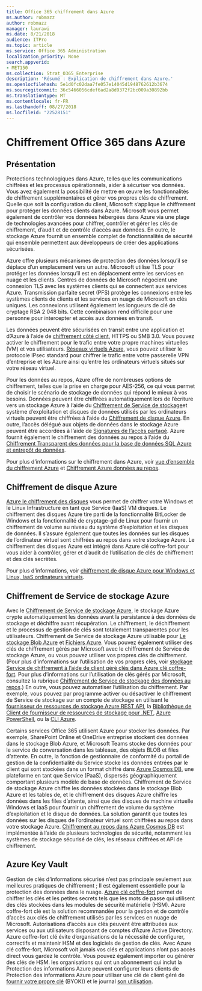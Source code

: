 ```yaml
---
title: Office 365 chiffrement dans Azure
ms.author: robmazz
author: robmazz
manager: laurawi
ms.date: 8/21/2018
audience: ITPro
ms.topic: article
ms.service: Office 365 Administration
localization_priority: None
search.appverid:
- MET150
ms.collection: Strat_O365_Enterprise
description: 'Résumé : Explication de chiffrement dans Azure.'
ms.openlocfilehash: 5e1d0fc02daa7fe057e14045d1948762612b3674
ms.sourcegitcommit: 36c5466056cdef6ad2a8d9372f2bc009a30892bb
ms.translationtype: MT
ms.contentlocale: fr-FR
ms.lasthandoff: 08/27/2018
ms.locfileid: "22528151"
---
```

# <a name="office-365-encryption-in-azure"></a>Chiffrement Office 365 dans Azure

## <a name="introduction"></a>Présentation
Protections technologiques dans Azure, telles que les communications chiffrées et les processus opérationnels, aider à sécuriser vos données. Vous avez également la possibilité de mettre en œuvre les fonctionnalités de chiffrement supplémentaires et gérer vos propres clés de chiffrement. Quelle que soit la configuration du client, Microsoft s’applique le chiffrement pour protéger les données clients dans Azure. Microsoft vous permet également de contrôler vos données hébergées dans Azure via une plage de technologies avancées pour chiffrer, contrôler et gérer les clés de chiffrement, d’audit et de contrôle d’accès aux données. En outre, le stockage Azure fournit un ensemble complet de fonctionnalités de sécurité qui ensemble permettent aux développeurs de créer des applications sécurisées.

Azure offre plusieurs mécanismes de protection des données lorsqu’il se déplace d’un emplacement vers un autre. Microsoft utilise TLS pour protéger les données lorsqu’il est en déplacement entre les services en nuage et les clients. Centres de données de Microsoft négocient une connexion TLS avec les systèmes clients qui se connectent aux services Azure. Transmission parfaite secret (PFS) protège les connexions entre les systèmes clients de clients et les services en nuage de Microsoft en clés uniques. Les connexions utilisent également les longueurs de clé de cryptage RSA 2 048 bits. Cette combinaison rend difficile pour une personne pour intercepter et accès aux données en transit.

Les données peuvent être sécurisées en transit entre une application et d’Azure à l’aide de [chiffrement côté client](https://docs.microsoft.com/azure/storage/storage-client-side-encryption), HTTPS ou SMB 3.0. Vous pouvez activer le chiffrement pour le trafic entre votre propre machines virtuelles (VM) et vos utilisateurs. [Réseaux virtuels Azure](https://azure.microsoft.com/services/virtual-network/), vous pouvez utiliser le protocole IPsec standard pour chiffrer le trafic entre votre passerelle VPN d’entreprise et les Azure ainsi qu’entre les ordinateurs virtuels situés sur votre réseau virtuel.

Pour les données au repos, Azure offre de nombreuses options de chiffrement, telles que la prise en charge pour AES-256, ce qui vous permet de choisir le scénario de stockage de données qui répond le mieux à vos besoins. Données peuvent être chiffrées automatiquement lors de l’écriture vers un stockage Azure à l’aide du [Chiffrement de Service de stockage](https://docs.microsoft.com/azure/storage/storage-service-encryption)et système d’exploitation et disques de données utilisés par les ordinateurs virtuels peuvent être chiffrées à l’aide du [Chiffrement de disque Azure](https://docs.microsoft.com/azure/security/azure-security-disk-encryption). En outre, l’accès délégué aux objets de données dans le stockage Azure peuvent être accordées à l’aide de [Signatures de l’accès partagé](https://docs.microsoft.com/azure/storage/storage-dotnet-shared-access-signature-part-1). Azure fournit également le chiffrement des données au repos à l’aide du [Chiffrement Transparent des données pour la base de données SQL Azure et entrepôt de données](https://docs.microsoft.com/sql/relational-databases/security/encryption/transparent-data-encryption-azure-sql).

Pour plus d’informations sur le chiffrement dans Azure, voir [vue d’ensemble du chiffrement Azure](https://docs.microsoft.com/azure/security/security-azure-encryption-overview) et [Chiffrement Azure données au repos](https://docs.microsoft.com/azure/security/azure-security-encryption-atrest).

## <a name="azure-disk-encryption"></a>Chiffrement de disque Azure
[Azure le chiffrement des disques](https://docs.microsoft.com/azure/security/azure-security-disk-encryption) vous permet de chiffrer votre Windows et le Linux Infrastructure en tant que Service (IaaS) VM disques. Le chiffrement des disques Azure tire parti de la fonctionnalité BitLocker de Windows et la fonctionnalité de cryptage-gd de Linux pour fournir un chiffrement de volume au niveau du système d’exploitation et les disques de données. Il s’assure également que toutes les données sur les disques de l’ordinateur virtuel sont chiffrées au repos dans votre stockage Azure. Le chiffrement des disques Azure est intégré dans Azure clé coffre-fort pour vous aider à contrôler, gérer et d’audit de l’utilisation de clés de chiffrement et des clés secrètes.

Pour plus d’informations, voir [chiffrement de disque Azure pour Windows et Linux, IaaS ordinateurs virtuels](https://docs.microsoft.com/azure/security/azure-security-disk-encryption).

## <a name="azure-storage-service-encryption"></a>Chiffrement de Service de stockage Azure
Avec le [Chiffrement de Service de stockage Azure](https://docs.microsoft.com/azure/storage/storage-service-encryption), le stockage Azure crypte automatiquement les données avant la persistance à des données de stockage et déchiffre avant récupération. Le chiffrement, le déchiffrement et le processus de gestion de clés sont totalement transparentes pour les utilisateurs. Chiffrement de Service de stockage Azure utilisable pour [Le stockage Blob Azure](https://azure.microsoft.com/services/storage/blobs/) et [Fichiers Azure](https://azure.microsoft.com/services/storage/files/). Vous pouvez également utiliser des clés de chiffrement gérés par Microsoft avec le chiffrement de Service de stockage Azure, ou vous pouvez utiliser vos propres clés de chiffrement. (Pour plus d’informations sur l’utilisation de vos propres clés, voir [stockage Service de chiffrement à l’aide de client géré clés dans Azure clé coffre-fort](https://docs.microsoft.com/azure/storage/common/storage-service-encryption-customer-managed-keys). Pour plus d’informations sur l’utilisation de clés gérés par Microsoft, consultez la rubrique [Chiffrement de Service de stockage des données au repos](https://docs.microsoft.com/azure/storage/storage-service-encryption).) En outre, vous pouvez automatiser l’utilisation du chiffrement. Par exemple, vous pouvez par programme activer ou désactiver le chiffrement de Service de stockage sur un compte de stockage en utilisant le [fournisseur de ressources de stockage Azure REST API](https://msdn.microsoft.com/library/azure/mt163683.aspx), la [Bibliothèque de Client de fournisseur de ressources de stockage pour .NET](https://msdn.microsoft.com/library/azure/mt131037.aspx), [Azure PowerShell](https://docs.microsoft.com/powershell/azureps-cmdlets-docs), ou la [CLI Azure](https://docs.microsoft.com/azure/storage/storage-azure-cli).

Certains services Office 365 utilisent Azure pour stocker les données. Par exemple, SharePoint Online et OneDrive entreprise stockent des données dans le stockage Blob Azure, et Microsoft Teams stocke des données pour le service de conversation dans les tableaux, des objets BLOB et files d’attente. En outre, la fonction de gestionnaire de conformité du portail de gestion de la confidentialité du Service stocke les données entrées par le client qui sont stockées dans un format chiffré dans [Azure Cosmos DB](https://docs.microsoft.com/azure/cosmos-db/database-encryption-at-rest), une plateforme en tant que Service (PaaS), dispersés géographiquement comportant plusieurs modèle de base de données. Chiffrement de Service de stockage Azure chiffre les données stockées dans le stockage Blob Azure et les tables de, et le chiffrement des disques Azure chiffre les données dans les files d’attente, ainsi que des disques de machine virtuelle Windows et IaaS pour fournir un chiffrement de volume du système d’exploitation et le disque de données. La solution garantit que toutes les données sur les disques de l’ordinateur virtuel sont chiffrées au repos dans votre stockage Azure. [Chiffrement au repos dans Azure Cosmos DB](https://docs.microsoft.com/azure/cosmos-db/database-encryption-at-rest) est implémentée à l’aide de plusieurs technologies de sécurité, notamment les systèmes de stockage sécurisé de clés, les réseaux chiffrées et API de chiffrement.

## <a name="azure-key-vault"></a>Azure Key Vault
Gestion de clés d’informations sécurisé n’est pas principale seulement aux meilleures pratiques de chiffrement ; Il est également essentielle pour la protection des données dans le nuage. [Azure clé coffre-fort](https://docs.microsoft.com/azure/key-vault/key-vault-whatis) permet de chiffrer les clés et les petites secrets tels que les mots de passe qui utilisent des clés stockées dans les modules de sécurité matérielle (HSM). Azure coffre-fort clé est la solution recommandée pour la gestion et de contrôle d’accès aux clés de chiffrement utilisés par les services en nuage de Microsoft. Autorisations d’accès aux clés peuvent être attribuées aux services ou aux utilisateurs disposant de comptes d’Azure Active Directory. Azure coffre-fort clé évite d’organisations de la nécessité de configurer, correctifs et maintenir HSM et des logiciels de gestion de clés. Avec Azure clé coffre-fort, Microsoft voit jamais vos clés et applications n’ont pas accès direct vous gardez le contrôle. Vous pouvez également importer ou générer des clés de HSM. les organisations qui ont un abonnement qui inclut la Protection des informations Azure peuvent configurer leurs clients de Protection des informations Azure pour utiliser une clé de client géré de [fournir votre propre clé](https://docs.microsoft.com/information-protection/plan-design/byok-price-restrictions) (BYOK)) et le journal [ son utilisation](https://docs.microsoft.com/information-protection/deploy-use/log-analyze-usage).

